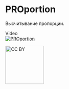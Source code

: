 # PROportion
Высчитывание пропорции.

Video  
[![PROportion](https://i9.ytimg.com/vi/2QglcPaYGvA/mq2.jpg?sqp=CJSyvvkF&rs=AOn4CLAqmPaL290rf8GCyuoWE7mTLx7nxQ)](https://youtu.be/2QglcPaYGvA "PROportion")

<img src="https://mirrors.creativecommons.org/presskit/buttons/88x31/png/by.png" alt="CC BY" title="CC BY" width="120">

